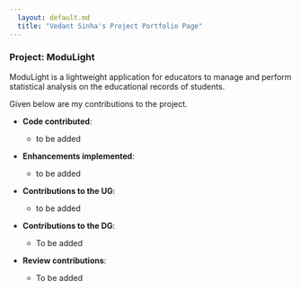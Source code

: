 ```yaml
---
  layout: default.md
  title: "Vedant Sinha's Project Portfolio Page"
---
```


### Project: ModuLight

ModuLight is a lightweight application for educators to manage and
perform statistical analysis on the educational records of students.

Given below are my contributions to the project.

* **Code contributed**:
  * to be added

* **Enhancements implemented**:
  * to be added

* **Contributions to the UG**:
  * to be added

* **Contributions to the DG**:
  * To be added

* **Review contributions**:
  * To be added
